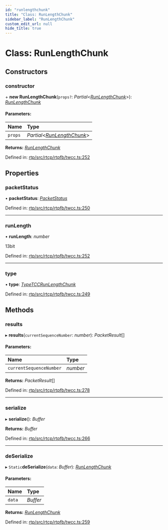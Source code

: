 ```yaml
---
id: "runlengthchunk"
title: "Class: RunLengthChunk"
sidebar_label: "RunLengthChunk"
custom_edit_url: null
hide_title: true
---
```


# Class: RunLengthChunk

## Constructors

### constructor

\+ **new RunLengthChunk**(`props?`: *Partial*<[*RunLengthChunk*](runlengthchunk.md)\>): [*RunLengthChunk*](runlengthchunk.md)

#### Parameters:

Name | Type |
:------ | :------ |
`props` | *Partial*<[*RunLengthChunk*](runlengthchunk.md)\> |

**Returns:** [*RunLengthChunk*](runlengthchunk.md)

Defined in: [rtp/src/rtcp/rtpfb/twcc.ts:252](https://github.com/shinyoshiaki/werift-webrtc/blob/2cffe94/packages/rtp/src/rtcp/rtpfb/twcc.ts#L252)

## Properties

### packetStatus

• **packetStatus**: [*PacketStatus*](../enums/packetstatus.md)

Defined in: [rtp/src/rtcp/rtpfb/twcc.ts:250](https://github.com/shinyoshiaki/werift-webrtc/blob/2cffe94/packages/rtp/src/rtcp/rtpfb/twcc.ts#L250)

___

### runLength

• **runLength**: *number*

13bit

Defined in: [rtp/src/rtcp/rtpfb/twcc.ts:252](https://github.com/shinyoshiaki/werift-webrtc/blob/2cffe94/packages/rtp/src/rtcp/rtpfb/twcc.ts#L252)

___

### type

• **type**: [*TypeTCCRunLengthChunk*](../enums/packetchunk.md#typetccrunlengthchunk)

Defined in: [rtp/src/rtcp/rtpfb/twcc.ts:249](https://github.com/shinyoshiaki/werift-webrtc/blob/2cffe94/packages/rtp/src/rtcp/rtpfb/twcc.ts#L249)

## Methods

### results

▸ **results**(`currentSequenceNumber`: *number*): *PacketResult*[]

#### Parameters:

Name | Type |
:------ | :------ |
`currentSequenceNumber` | *number* |

**Returns:** *PacketResult*[]

Defined in: [rtp/src/rtcp/rtpfb/twcc.ts:278](https://github.com/shinyoshiaki/werift-webrtc/blob/2cffe94/packages/rtp/src/rtcp/rtpfb/twcc.ts#L278)

___

### serialize

▸ **serialize**(): *Buffer*

**Returns:** *Buffer*

Defined in: [rtp/src/rtcp/rtpfb/twcc.ts:266](https://github.com/shinyoshiaki/werift-webrtc/blob/2cffe94/packages/rtp/src/rtcp/rtpfb/twcc.ts#L266)

___

### deSerialize

▸ `Static`**deSerialize**(`data`: *Buffer*): [*RunLengthChunk*](runlengthchunk.md)

#### Parameters:

Name | Type |
:------ | :------ |
`data` | *Buffer* |

**Returns:** [*RunLengthChunk*](runlengthchunk.md)

Defined in: [rtp/src/rtcp/rtpfb/twcc.ts:259](https://github.com/shinyoshiaki/werift-webrtc/blob/2cffe94/packages/rtp/src/rtcp/rtpfb/twcc.ts#L259)
